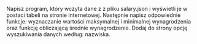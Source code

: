 Napisz program, który wczyta dane z z pliku salary.json i wyświetli je w postaci tabeli na stronie internetowej.
Następnie napisz odpowiednie funkcje: wyznaczanie wartości maksymalnej i minimalnej wynagrodzenia oraz funkcję obliczającą średnie wynagrodzenie.
Dodaj do strony opcję wyszukiwania danych według: nazwiska.
